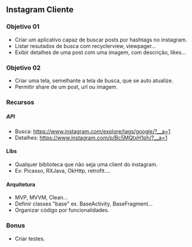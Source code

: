 ## Instagram Cliente

### Objetivo 01
 - Criar um aplicativo capaz de buscar posts por hashtags no instagram.
 - Listar resutados de busca com recyclerview, viewpager...
 - Exibir detalhes de uma post com uma imagem, com descrição, likes...

### Objetivo 02
 - Criar uma tela, semelhante a tela de busca, que se auto atualize.
 - Permitir share de um post, url ou imagem.


### Recursos
##### API
 - Busca: https://www.instagram.com/explore/tags/google/?__a=1
 - Detalhes: https://www.instagram.com/p/Bc5MQtxH1ph/?__a=1

#### Libs
 - Qualquer biblioteca que não seja uma client do instagram.
 - Ex: Picasso, RXJava, OkHttp, retrofit....

#### Arquitetura
 - MVP, MVVM, Clean...
 - Definir classes "base" ex. BaseActivity, BaseFragment...
 - Organizar código por funcionalidades.

### Bonus
- Criar testes.

